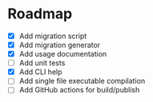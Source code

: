 # Roadmap

- [x] Add migration script
- [x] Add migration generator
- [x] Add usage documentation
- [ ] Add unit tests
- [x] Add CLI help
- [ ] Add single file executable compilation
- [ ] Add GitHub actions for build/publish